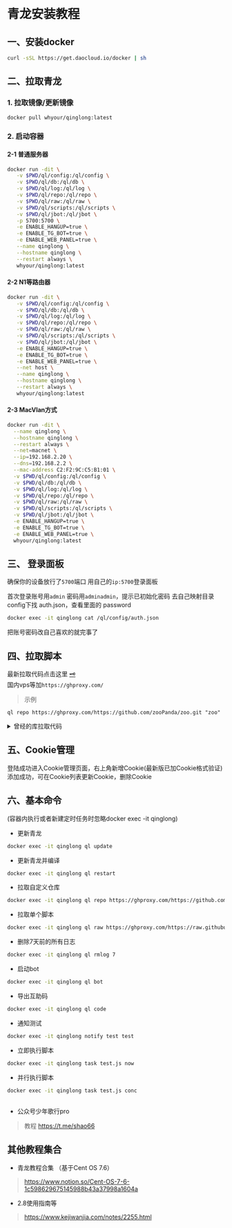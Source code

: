 # 青龙安装教程

## 一、安装docker

``` sh
curl -sSL https://get.daocloud.io/docker | sh
```


## 二、拉取青龙

### 1. 拉取镜像/更新镜像

``` sh
docker pull whyour/qinglong:latest
```

### 2. 启动容器 

#### 2-1 普通服务器

``` sh
docker run -dit \
   -v $PWD/ql/config:/ql/config \
   -v $PWD/ql/db:/ql/db \
   -v $PWD/ql/log:/ql/log \
   -v $PWD/ql/repo:/ql/repo \
   -v $PWD/ql/raw:/ql/raw \
   -v $PWD/ql/scripts:/ql/scripts \
   -v $PWD/ql/jbot:/ql/jbot \
   -p 5700:5700 \
   -e ENABLE_HANGUP=true \
   -e ENABLE_TG_BOT=true \
   -e ENABLE_WEB_PANEL=true \
   --name qinglong \
   --hostname qinglong \
   --restart always \
   whyour/qinglong:latest
```

#### 2-2 N1等路由器

``` sh
docker run -dit \
   -v $PWD/ql/config:/ql/config \
   -v $PWD/ql/db:/ql/db \
   -v $PWD/ql/log:/ql/log \
   -v $PWD/ql/repo:/ql/repo \
   -v $PWD/ql/raw:/ql/raw \
   -v $PWD/ql/scripts:/ql/scripts \
   -v $PWD/ql/jbot:/ql/jbot \
   -e ENABLE_HANGUP=true \
   -e ENABLE_TG_BOT=true \
   -e ENABLE_WEB_PANEL=true \
   --net host \
   --name qinglong \
   --hostname qinglong \
   --restart always \
   whyour/qinglong:latest
```

#### 2-3 MacVlan方式

``` sh
docker run -dit \
  --name qinglong \
  --hostname qinglong \
  --restart always \
  --net=macnet \
  --ip=192.168.2.20 \
  --dns=192.168.2.2 \
  --mac-address C2:F2:9C:C5:B1:01 \
  -v $PWD/ql/config:/ql/config \
  -v $PWD/ql/db:/ql/db \
  -v $PWD/ql/log:/ql/log \
  -v $PWD/ql/repo:/ql/repo \
  -v $PWD/ql/raw:/ql/raw \
  -v $PWD/ql/scripts:/ql/scripts \
  -v $PWD/ql/jbot:/ql/jbot \
  -e ENABLE_HANGUP=true \
  -e ENABLE_TG_BOT=true \
  -e ENABLE_WEB_PANEL=true \
  whyour/qinglong:latest
```


## 三、 登录面板

确保你的设备放行了`5700`端口
用自己的`ip:5700`登录面板

首次登录账号用`admin` 密码用`adminadmin`，提示已初始化密码
去自己映射目录config下找 auth.json，查看里面的 password

``` sh
docker exec -it qinglong cat /ql/config/auth.json
```

把账号密码改自己喜欢的就完事了


## 四、拉取脚本

最新拉取代码点击这里 [🗝](https://github.com/Oreomeow/VIP#-tasks)  
国内vps等加`https://ghproxy.com/`  
> 示例
```
ql repo https://ghproxy.com/https://github.com/zooPanda/zoo.git "zoo"
```

<details>
  <summary>曾经的库拉取代码</summary>

在青龙主页添加4个定时任务，定时随便自己喜欢设置，任务代码如下：

```
ql repo https://ghproxy.com/https://github.com/chinnkarahoi/jd_scripts.git "jd_|jx_|getJDCookie" "activity|backUp" "^jd[^_]|USER"
```

```
ql repo https://ghproxy.com/https://github.com/monk-coder/dust.git "i-chenzhe|normal|member|car" "backup"
```

```
ql repo https://ghproxy.com/https://github.com/nianyuguai/longzhuzhu.git "qx"
```

```
ql repo https://ghproxy.com/https://github.com/whyour/hundun.git "quanx" "tokens|caiyun|didi|donate|fold|Env"
```

上面4个分别是lxk0301的、藏经阁的、龙猪猪的京豆雨、混沌的京东京喜系列
</details>

## 五、Cookie管理

登陆成功进入Cookie管理页面，右上角新增Cookie(最新版已加Cookie格式验证)
添加成功，可在Cookie列表更新Cookie，删除Cookie


## 六、基本命令

(容器内执行或者新建定时任务时忽略docker exec -it qinglong)

- 更新青龙
``` sh
docker exec -it qinglong ql update
```

- 更新青龙并编译
``` sh
docker exec -it qinglong ql restart
```

- 拉取自定义仓库
``` sh
docker exec -it qinglong ql repo https://ghproxy.com/https://github.com/whyour/hundun.git "quanx" "tokens|caiyun|didi|donate|fold|Env"
```

- 拉取单个脚本
``` sh
docker exec -it qinglong ql raw https://ghproxy.com/https://raw.githubusercontent.com/moposmall/Script/main/Me/jx_cfd.js
```

- 删除7天前的所有日志
``` sh
docker exec -it qinglong ql rmlog 7
```

- 启动bot
``` sh
docker exec -it qinglong ql bot
```

- 导出互助码
``` sh
docker exec -it qinglong ql code
```

- 通知测试
``` sh
docker exec -it qinglong notify test test
```

- 立即执行脚本
``` sh
docker exec -it qinglong task test.js now
```

- 并行执行脚本
``` sh
docker exec -it qinglong task test.js conc
```


##
- 公众号少年歌行pro
> 教程 https://t.me/shao66

## 其他教程集合
- 青龙教程合集 （基于Cent OS 7.6）
> https://www.notion.so/Cent-OS-7-6-1c598629675145988b43a37998a1604a

- 2.8使用指南等
> https://www.kejiwanjia.com/notes/2255.html
